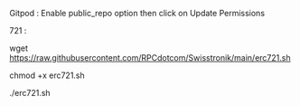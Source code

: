 Gitpod : Enable public_repo option then click on Update Permissions

721 : 

wget https://raw.githubusercontent.com/RPCdotcom/Swisstronik/main/erc721.sh

chmod +x erc721.sh

./erc721.sh
